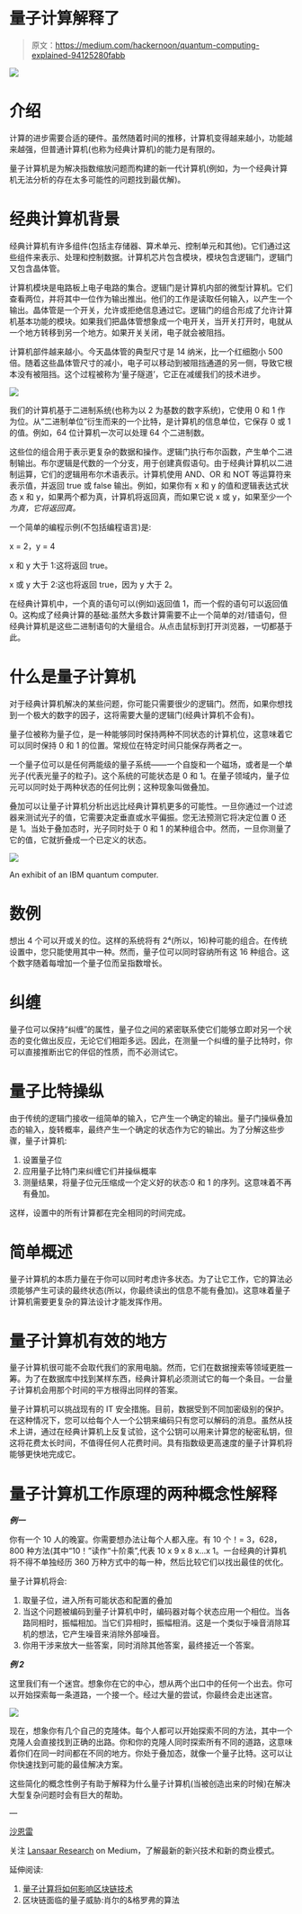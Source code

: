 # 量子计算解释了

> 原文：<https://medium.com/hackernoon/quantum-computing-explained-94125280fabb>

![](img/dc0373a6e9022eb1c7f16164d353b4cb.png)

# 介绍

计算的进步需要合适的硬件。虽然随着时间的推移，计算机变得越来越小，功能越来越强，但普通计算机(也称为经典计算机)的能力是有限的。

量子计算机是为解决指数缩放问题而构建的新一代计算机(例如，为一个经典计算机无法分析的存在太多可能性的问题找到最优解)。

# 经典计算机背景

经典计算机有许多组件(包括主存储器、算术单元、控制单元和其他)。它们通过这些组件来表示、处理和控制数据。计算机芯片包含模块，模块包含逻辑门，逻辑门又包含晶体管。

计算机模块是电路板上电子电路的集合。逻辑门是计算机内部的微型计算机。它们查看两位，并将其中一位作为输出推出。他们的工作是读取任何输入，以产生一个输出。晶体管是一个开关，允许或拒绝信息通过它。逻辑门的组合形成了允许计算机基本功能的模块。如果我们把晶体管想象成一个电开关，当开关打开时，电就从一个地方转移到另一个地方。如果开关关闭，电子就会被阻挡。

计算机部件越来越小。今天晶体管的典型尺寸是 14 纳米，比一个红细胞小 500 倍。随着这些晶体管尺寸的减小，电子可以移动到被阻挡通道的另一侧，导致它根本没有被阻挡。这个过程被称为‘量子隧道’，它正在减缓我们的技术进步。

![](img/5d4aa27f3c2157f9ceac77634abcb692.png)

我们的计算机基于二进制系统(也称为以 2 为基数的数字系统)，它使用 0 和 1 作为位。从“二进制单位”衍生而来的一个比特，是计算机的信息单位，它保存 0 或 1 的值。例如，64 位计算机一次可以处理 64 个二进制数。

这些位的组合用于表示更复杂的数据和操作。逻辑门执行布尔函数，产生单个二进制输出。布尔逻辑是代数的一个分支，用于创建真假语句。由于经典计算机以二进制运算，它们的逻辑用布尔术语表示。计算机使用 AND、OR 和 NOT 等运算符来表示值，并返回 true 或 false 输出。例如，如果你有 x 和 y 的值和逻辑表达式状态 x 和 y，如果两个都为真，计算机将返回真，而如果它说 x 或 y，如果至少一个*为真，它将返回真。*

一个简单的编程示例(不包括编程语言)是:

x = 2，y = 4

x 和 y 大于 1:这将返回 true。

x 或 y 大于 2:这也将返回 true，因为 y 大于 2。

在经典计算机中，一个真的语句可以(例如)返回值 1，而一个假的语句可以返回值 0。这构成了经典计算的基础:虽然大多数计算需要不止一个简单的对/错语句，但经典计算机是这些二进制语句的大量组合。从点击鼠标到打开浏览器，一切都基于此。

# 什么是量子计算机

对于经典计算机解决的某些问题，你可能只需要很少的逻辑门。然而，如果你想找到一个极大的数字的因子，这将需要大量的逻辑门(经典计算机不会有)。

量子位被称为量子位，是一种能够同时保持两种不同状态的计算机位，这意味着它可以同时保持 0 和 1 的位置。常规位在特定时间只能保存两者之一。

一个量子位可以是任何两能级的量子系统——一个自旋和一个磁场，或者是一个单光子(代表光量子的粒子)。这个系统的可能状态是 0 和 1。在量子领域内，量子位元可以同时处于两种状态的任何比例；这种现象叫做叠加。

叠加可以让量子计算机分析出远比经典计算机更多的可能性。一旦你通过一个过滤器来测试光子的值，它需要决定垂直或水平偏振。您无法预测它将决定位置 0 还是 1。当处于叠加态时，光子同时处于 0 和 1 的某种组合中。然而，一旦你测量了它的值，它就折叠成一个已定义的状态。

![](img/d23b4fea62d66793e8891a32d8c5312a.png)

An exhibit of an IBM quantum computer.

# 数例

想出 4 个可以开或关的位。这样的系统将有 2⁴(所以，16)种可能的组合。在传统设置中，您只能使用其中一种。然而，量子位可以同时容纳所有这 16 种组合。这个数字随着每增加一个量子位而呈指数增长。

# 纠缠

量子位可以保持“纠缠”的属性，量子位之间的紧密联系使它们能够立即对另一个状态的变化做出反应，无论它们相距多远。因此，在测量一个纠缠的量子比特时，你可以直接推断出它的伴侣的性质，而不必测试它。

# 量子比特操纵

由于传统的逻辑门接收一组简单的输入，它产生一个确定的输出。量子门操纵叠加态的输入，旋转概率，最终产生一个确定的状态作为它的输出。为了分解这些步骤，量子计算机:

1.  设置量子位
2.  应用量子比特门来纠缠它们并操纵概率
3.  测量结果，将量子位元压缩成一个定义好的状态:0 和 1 的序列。这意味着不再有叠加。

这样，设置中的所有计算都在完全相同的时间完成。

# 简单概述

量子计算机的本质力量在于你可以同时考虑许多状态。为了让它工作，它的算法必须能够产生可读的最终状态(所以，你最终读出的信息不能有叠加)。这意味着量子计算机需要更复杂的算法设计才能发挥作用。

# 量子计算机有效的地方

量子计算机很可能不会取代我们的家用电脑。然而，它们在数据搜索等领域更胜一筹。为了在数据库中找到某样东西，经典计算机必须测试它的每一个条目。一台量子计算机会用那个时间的平方根得出同样的答案。

量子计算机可以挑战现有的 IT 安全措施。目前，数据受到不同加密级别的保护。在这种情况下，您可以给每个人一个公钥来编码只有您可以解码的消息。虽然从技术上讲，通过在经典计算机上反复试验，这个公钥可以用来计算您的秘密私钥，但这将花费太长时间，不值得任何人花费时间。具有指数级更高速度的量子计算机将能够更快地完成它。

# 量子计算机工作原理的两种概念性解释

***例一***

你有一个 10 人的晚宴。你需要想办法让每个人都入座。有 10 个！= 3，628，800 种方法(其中“10！”读作“十阶乘”,代表 10 x 9 x 8 x…x 1。一台经典的计算机将不得不单独经历 360 万种方式中的每一种，然后比较它们以找出最佳的优化。

量子计算机将会:

1.  取量子位，进入所有可能状态和配置的叠加
2.  当这个问题被编码到量子计算机中时，编码器对每个状态应用一个相位。当各路同相时，振幅相加。当它们异相时，振幅相消。这是一个类似于噪音消除耳机的想法，它产生噪音来消除外部噪音。
3.  你用干涉来放大一些答案，同时消除其他答案，最终接近一个答案。

***例 2***

这里我们有一个迷宫。想象你在它的中心，想从两个出口中的任何一个出去。你可以开始探索每一条道路，一个接一个。经过大量的尝试，你最终会走出迷宫。

![](img/791c79b8911eb97259fbc915720154dd.png)

现在，想象你有几个自己的克隆体。每个人都可以开始探索不同的方法，其中一个克隆人会直接找到正确的出路。你和你的克隆人同时探索所有不同的道路，这意味着你们在同一时间都在不同的地方。你处于叠加态，就像一个量子比特。这可以让你快速找到可能的最佳解决方案。

这些简化的概念性例子有助于解释为什么量子计算机(当被创造出来的时候)在解决大型复杂问题时会有巨大的帮助。

—

[沙恩雷](http://www.shaanray.com)

关注 [Lansaar Research](https://medium.com/lansaar) on Medium，了解最新的新兴技术和新的商业模式。

延伸阅读:

1.  [量子计算将如何影响区块链技术](/blockstreethq/https-medium-com-shaanray-how-quantum-computing-will-impact-blockchain-technology-f69e4a3af25e)
2.  区块链面临的量子威胁:肖尔的&格罗弗的算法